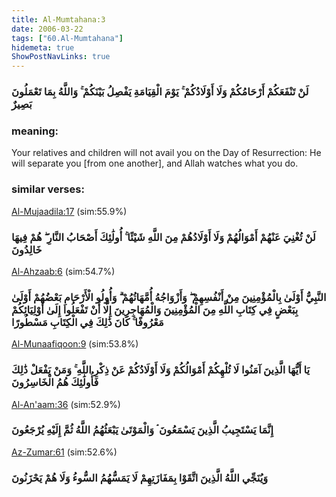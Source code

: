 ```yaml
---
title: Al-Mumtahana:3
date: 2006-03-22
tags: ["60.Al-Mumtahana"]
hidemeta: true 
ShowPostNavLinks: true 
---
```

### لَنْ تَنْفَعَكُمْ أَرْحَامُكُمْ وَلَا أَوْلَادُكُمْ ۚ يَوْمَ الْقِيَامَةِ يَفْصِلُ بَيْنَكُمْ ۚ وَاللَّهُ بِمَا تَعْمَلُونَ بَصِيرٌ
### meaning: 
Your relatives and children will not avail you on the Day of Resurrection: He will separate you [from one another], and Allah watches what you do.
### similar verses: 

[Al-Mujaadila:17](/58/17) (sim:55.9%)

### لَنْ تُغْنِيَ عَنْهُمْ أَمْوَالُهُمْ وَلَا أَوْلَادُهُمْ مِنَ اللَّهِ شَيْئًا ۚ أُولَٰئِكَ أَصْحَابُ النَّارِ ۖ هُمْ فِيهَا خَالِدُونَ

[Al-Ahzaab:6](/33/6) (sim:54.7%)

### النَّبِيُّ أَوْلَىٰ بِالْمُؤْمِنِينَ مِنْ أَنْفُسِهِمْ ۖ وَأَزْوَاجُهُ أُمَّهَاتُهُمْ ۗ وَأُولُو الْأَرْحَامِ بَعْضُهُمْ أَوْلَىٰ بِبَعْضٍ فِي كِتَابِ اللَّهِ مِنَ الْمُؤْمِنِينَ وَالْمُهَاجِرِينَ إِلَّا أَنْ تَفْعَلُوا إِلَىٰ أَوْلِيَائِكُمْ مَعْرُوفًا ۚ كَانَ ذَٰلِكَ فِي الْكِتَابِ مَسْطُورًا

[Al-Munaafiqoon:9](/63/9) (sim:53.8%)

### يَا أَيُّهَا الَّذِينَ آمَنُوا لَا تُلْهِكُمْ أَمْوَالُكُمْ وَلَا أَوْلَادُكُمْ عَنْ ذِكْرِ اللَّهِ ۚ وَمَنْ يَفْعَلْ ذَٰلِكَ فَأُولَٰئِكَ هُمُ الْخَاسِرُونَ

[Al-An'aam:36](/6/36) (sim:52.9%)

### إِنَّمَا يَسْتَجِيبُ الَّذِينَ يَسْمَعُونَ ۘ وَالْمَوْتَىٰ يَبْعَثُهُمُ اللَّهُ ثُمَّ إِلَيْهِ يُرْجَعُونَ

[Az-Zumar:61](/39/61) (sim:52.6%)

### وَيُنَجِّي اللَّهُ الَّذِينَ اتَّقَوْا بِمَفَازَتِهِمْ لَا يَمَسُّهُمُ السُّوءُ وَلَا هُمْ يَحْزَنُونَ
